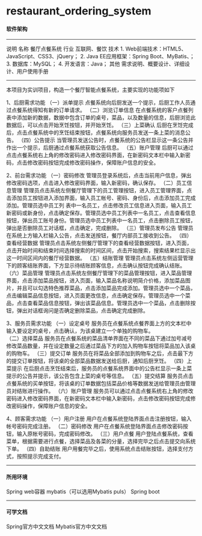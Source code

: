 # restaurant_ordering_system


#### 软件架构

----------------------------------------------------------------------------------------------------------------


说明
名称	餐厅点餐系统
行业	互联网、餐饮
技术	1. Web前端技术：HTML5、JavaScript、CSS3、jQuery；
2. Java EE应用框架：Spring Boot、MyBatis、；
3. 数据库：MySQL；
4. 开发语言：Java；
其他	需求说明、概要设计、详细设计、用户使用手册

----------------------------------------------------------------------------------------------------------------


本项目为实训项目，构造一个餐厅智能点餐系统，主要实现的功能项如下

1、后厨需求功能
    （一）派单提示
	点餐系统向后厨发送一个提示，后厨工作人员通过点餐系统得知有新的订单请求。
    （二）浏览订单信息
	在点餐系统的客户点餐列表中添加新的数据，数据中包含订单的桌号，菜品，以及数量的信息，后厨浏览此数据后，可以点击开始烹饪按钮，并开始烹饪。
    （三）上菜确认
	后厨在烹饪完成后，点击点餐系统中的烹饪结束按钮，点餐系统向服务员发送一条上菜的消息公告。
    （四）公告提示
	当管理员发送公告时，点餐系统的公告栏显示这一条公告并作出一个提示，后厨通过点餐系统获取公告信息。
    （五）账户管理
	后厨可以通过点击点餐系统右上角的修改密码进入修改密码界面，在新密码文本栏中输入新密码，点击修改密码按钮完成修改密码操作，保障账户信息的安全。

2、前台需求功能
    （一）密码修改
    	管理员登录系统后，点击当前用户信息，弹出修改密码选项，点击进入修改密码界面，输入新密码，确认保存。
    （二）员工信息管理
	管理员点击系统左侧餐厅管理下的员工管理按钮，进入员工管理界面，点击添加员工按钮进入添加界面，输入员工帐号、密码、身份后，点击添加员工完成添加。管理员选中员工列    表中一名员工，点击修改员工信息进入页面，输入员工新密码或新身份，点击确定保存。管理员选中员工列表中一名员工，点击查看信息按钮，弹出员工账号身份。管理员选中员工列表中一名员工，点击删除员工按钮，弹出是否删除员工对话框，点击确定，完成删除。
    （三）管理员发布公告
	管理员在系统上方输入栏输入公告，点击发送按钮，餐厅内部员工接收到公告。
    （四）查看经营数据
	管理员点击系统左侧餐厅管理下的查看经营数据按钮，进入页面，点击开始时间和结束时间选择搜索的时间区间，点击开始搜索，搜索结果栏显示出这一时间区间内的餐厅经营数据。
    （五）结账管理
	管理员点击系统左侧运营管理下的顾客结账界面，下方显示待结账顾客信息，点击确认按钮完成确认结账。
    （六）菜品管理
	管理员点击系统左侧餐厅管理下的菜品管理按钮，进入菜品管理界面，点击添加菜品按钮，进入页面，输入菜品名称说明简介价格，添加菜品图片，并且可以勾选特色推荐菜品，点击添加菜品完成添加。管理员选中一个菜品，点击编辑菜品信息按钮，进入页面更改信息，点击确定保存。管理员选中一个菜品，点击查看菜品信息按钮，弹出该菜品信息。管理员选中一个菜品，点击删除按钮，弹出对话框询问是否确定删除菜品，点击确定完成删除。

3、服务员需求功能
    （一）设定桌号
	服务员在点餐系统点餐界面上方的文本栏中输入要设定的桌号，点击确认，为该桌建立一个单独的购物车。  
    （二）选择菜品
	服务员在点餐系统的菜品清单界面在不同的菜品下通过加号减号修改菜品数量，并在设定数量之后通过菜品下方的加入购物车按钮将菜品加入该桌的购物车。
    （三）提交订单
	服务员在将菜品全部添加到购物车之后，点击最下方的提交订单按钮，将该桌的全部菜品数据发送给后厨，通知后厨烹饪。
    （四）上菜提示
	在后厨点击烹饪结束后，服务员的点餐系统界面中的公告栏显示一条上菜提示的公告并提示，该公告包含上菜的桌号等信息。
    （五）提交结算
	服务员点击点餐系统的买单按钮，将该桌的订单数据包括菜品价格等数据发送给管理员由管理员对结账进行操作。
    （六）账户管理
	服务员可以通过点击点餐系统右上角的修改密码进入修改密码界面，在新密码文本栏中输入新密码，点击修改密码按钮完成修改密码操作，保障账户信息的安全。

4、顾客需求功能
    （一）用户注册
	用户在点餐系统登陆界面点击注册按钮，输入帐号密码完成注册。
    （二）密码修改
	用户在点餐系统登陆界面点击修改密码按钮，输入原帐号密码，完成密码修改。
    （三）用户点餐
	用户登陆点餐系统，查看菜单，根据需要进行点餐，选择菜品及各菜的分量，选择完毕之后点击提交向系统下单。
    （四）自助结账
	用户用餐完毕之后，使用系统点击结账按钮，选择支付方式，按照提示完成支付。


----------------------------------------------------------------------------------------------------------------


#### 所用环境

Spring web容器
mybatis（可以选用Mybatis puls）
Spring boot


----------------------------------------------------------------------------------------------------------------


#### 可学文档

Spring官方中文文档
Mybatis官方中文文档



